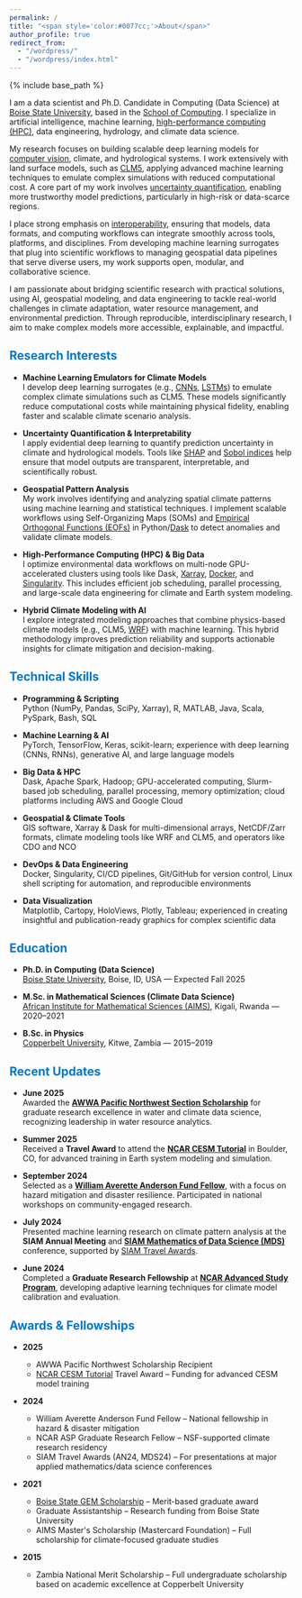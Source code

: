 ```yaml
---
permalink: /
title: "<span style='color:#0077cc;'>About</span>"
author_profile: true
redirect_from: 
  - "/wordpress/"
  - "/wordpress/index.html"
---
```


{% include base_path %}

I am a data scientist and Ph.D. Candidate in Computing (Data Science) at [Boise State University](https://www.boisestate.edu/), based in the [School of Computing](https://www.boisestate.edu/computing/). I specialize in artificial intelligence, machine learning, [high-performance computing (HPC)](https://www.ibm.com/think/topics/hpc), data engineering, hydrology, and climate data science.

My research focuses on building scalable deep learning models for [computer vision](https://www.ibm.com/think/topics/computer-vision), climate, and hydrological systems. I work extensively with land surface models, such as [CLM5](https://www.cesm.ucar.edu/models/clm), applying advanced machine learning techniques to emulate complex simulations with reduced computational cost. A core part of my work involves [uncertainty quantification](https://en.wikipedia.org/wiki/Uncertainty_quantification), enabling more trustworthy model predictions, particularly in high-risk or data-scarce regions.

I place strong emphasis on [interoperability](https://www.ogc.org/about/interoperability/), ensuring that models, data formats, and computing workflows can integrate smoothly across tools, platforms, and disciplines. From developing machine learning surrogates that plug into scientific workflows to managing geospatial data pipelines that serve diverse users, my work supports open, modular, and collaborative science.

I am passionate about bridging scientific research with practical solutions, using AI, geospatial modeling, and data engineering to tackle real-world challenges in climate adaptation, water resource management, and environmental prediction. Through reproducible, interdisciplinary research, I aim to make complex models more accessible, explainable, and impactful.

## <h2 style='color:#0077cc;'>Research Interests</h2>

- **Machine Learning Emulators for Climate Models**  
  I develop deep learning surrogates (e.g., [CNNs](https://www.ibm.com/think/topics/convolutional-neural-networks), [LSTMs](https://developer.nvidia.com/discover/lstm)) to emulate complex climate simulations such as CLM5. These models significantly reduce computational costs while maintaining physical fidelity, enabling faster and scalable climate scenario analysis.

- **Uncertainty Quantification & Interpretability**  
  I apply evidential deep learning to quantify prediction uncertainty in climate and hydrological models. Tools like [SHAP](https://shap.readthedocs.io/en/latest/) and [Sobol indices](https://docs.scipy.org/doc/scipy/reference/generated/scipy.stats.sobol_indices.html) help ensure that model outputs are transparent, interpretable, and scientifically robust.

- **Geospatial Pattern Analysis**  
  My work involves identifying and analyzing spatial climate patterns using machine learning and statistical techniques. I implement scalable workflows using Self-Organizing Maps (SOMs) and [Empirical Orthogonal Functions (EOFs)](https://ajdawson.github.io/eof2/eofs.html) in Python/[Dask](https://www.dask.org/) to detect anomalies and validate climate models.

- **High-Performance Computing (HPC) & Big Data**  
  I optimize environmental data workflows on multi-node GPU-accelerated clusters using tools like Dask, [Xarray](https://docs.xarray.dev/en/stable/), [Docker](https://www.docker.com/), and [Singularity](https://docs.sylabs.io/guides/3.5/user-guide/introduction.html). This includes efficient job scheduling, parallel processing, and large-scale data engineering for climate and Earth system modeling.

- **Hybrid Climate Modeling with AI**  
  I explore integrated modeling approaches that combine physics-based climate models (e.g., CLM5, [WRF](https://www.mmm.ucar.edu/models/wrf)) with machine learning. This hybrid methodology improves prediction reliability and supports actionable insights for climate mitigation and decision-making.

## <span style='color:#0077cc;'>Technical Skills</span>

- **Programming & Scripting**  
  Python (NumPy, Pandas, SciPy, Xarray), R, MATLAB, Java, Scala, PySpark, Bash, SQL

- **Machine Learning & AI**  
  PyTorch, TensorFlow, Keras, scikit-learn; experience with deep learning (CNNs, RNNs), generative AI, and large language models

- **Big Data & HPC**  
  Dask, Apache Spark, Hadoop; GPU-accelerated computing, Slurm-based job scheduling, parallel processing, memory optimization; cloud platforms including AWS and Google Cloud

- **Geospatial & Climate Tools**  
  GIS software, Xarray & Dask for multi-dimensional arrays, NetCDF/Zarr formats, climate modeling tools like WRF and CLM5, and operators like CDO and NCO

- **DevOps & Data Engineering**  
  Docker, Singularity, CI/CD pipelines, Git/GitHub for version control, Linux shell scripting for automation, and reproducible environments

- **Data Visualization**  
  Matplotlib, Cartopy, HoloViews, Plotly, Tableau; experienced in creating insightful and publication-ready graphics for complex scientific data


## <span style='color:#0077cc;'>Education</span>

- **Ph.D. in Computing (Data Science)**  
  [Boise State University](https://www.boisestate.edu/), Boise, ID, USA — Expected Fall 2025  

- **M.Sc. in Mathematical Sciences (Climate Data Science)**  
  [African Institute for Mathematical Sciences (AIMS)](https://aims.ac.rw/), Kigali, Rwanda — 2020–2021  

- **B.Sc. in Physics**  
  [Copperbelt University](https://www.cbu.ac.zm/), Kitwe, Zambia — 2015–2019  

## <span style='color:#0077cc;'>Recent Updates</span>

- **June 2025**  
  Awarded the **[AWWA Pacific Northwest Section Scholarship](https://www.pnws-awwa.org/careers/scholarship-application/)** for graduate research excellence in water and climate data science, recognizing leadership in water resource analytics.

- **Summer 2025**  
  Received a **Travel Award** to attend the **[NCAR CESM Tutorial](https://www.cesm.ucar.edu/events/tutorials)** in Boulder, CO, for advanced training in Earth system modeling and simulation.

- **September 2024**  
  Selected as a **[William Averette Anderson Fund Fellow](https://billandersonfund.org/)**, with a focus on hazard mitigation and disaster resilience. Participated in national workshops on community-engaged research.

- **July 2024**  
  Presented machine learning research on climate pattern analysis at the **SIAM Annual Meeting** and **[SIAM Mathematics of Data Science (MDS)](https://www.siam.org/conferences-events/past-event-archive/mds24/)** conference, supported by [SIAM Travel Awards](https://www.siam.org/conferences-events/conference-support/travel-and-registration-support/).

- **June 2024**  
  Completed a **Graduate Research Fellowship** at **[NCAR Advanced Study Program](https://edec.ucar.edu/advanced-study-program)**, developing adaptive learning techniques for climate model calibration and evaluation.


## <span style='color:#0077cc;'>Awards & Fellowships</span>

- **2025**  
  - AWWA Pacific Northwest Scholarship Recipient   
  - [NCAR CESM Tutorial](https://www.cesm.ucar.edu/events/tutorials/cesm) Travel Award – Funding for advanced CESM model training

- **2024**  
  - William Averette Anderson Fund Fellow – National fellowship in hazard & disaster mitigation  
  - NCAR ASP Graduate Research Fellow – NSF-supported climate research residency  
  - SIAM Travel Awards (AN24, MDS24) – For presentations at major applied mathematics/data science conferences

- **2021**  
  - [Boise State GEM Scholarship](https://www.boisestate.edu/graduatecollege/funding/merit-based-gem-scholarship/) – Merit-based graduate award  
  - Graduate Assistantship – Research funding from Boise State University  
  - AIMS Master's Scholarship (Mastercard Foundation) – Full scholarship for climate-focused graduate studies

- **2015**  
  - Zambia National Merit Scholarship – Full undergraduate scholarship based on academic excellence at Copperbelt University

